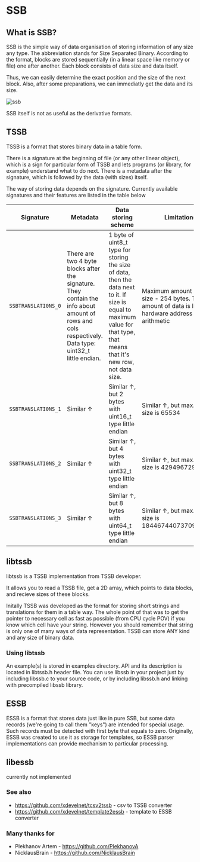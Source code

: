 # SSB

## What is SSB?

SSB is the simple way of data organisation of storing information of any size any type. The abbreviation stands for Size Separated Binary.
According to the format, blocks are stored sequentially (in a linear space like memory or file) one after another. Each block consists of data size and data itself.

Thus, we can easily determine the exact position and the size of the next block. Also, after some preparations, we can immediatly get the data and its size.

![ssb](https://user-images.githubusercontent.com/16417758/52917366-39d1c000-32f3-11e9-8f23-09cae1123a5b.png)

SSB itself is not as useful as the derivative formats.

## TSSB

TSSB is a format that stores binary data in a table form.

There is a signature at the beginning of file (or any other linear object), which is a sign for particular form of TSSB and lets programs (or library, for example) understand what to do next.
There is a metadata after the signature, which is followed by the data (with sizes) itself.

The way of storing data depends on the signature. Currently available signatures and their features are listed in the table below

|Signature|Metadata|Data storing scheme|Limitations|
|---|---|---|---|
|`SSBTRANSLATI0NS_0`|There are two 4 byte blocks after the signature. They contain the info about amount of rows and cols respectively. Data type: uint32_t little endian.|1 byte of uint8_t type for storing the size of data, then the data next to it. If size is equal to maximum value for that type, that means that it's new row, not data size.|Maximum amount of data size - 254 bytes. Total amount of data is limited by hardware address arithmetic
|`SSBTRANSLATI0NS_1`|Similar ↑|Similar ↑, but 2 bytes with uint16_t type little endian|Similar ↑, but max. data size is 65534|
|`SSBTRANSLATI0NS_2`|Similar ↑|Similar ↑, but 4 bytes with uint32_t type little endian|Similar ↑, but max. data size is 4294967294|
|`SSBTRANSLATI0NS_3`|Similar ↑|Similar ↑, but 8 bytes with uint64_t type little endian|Similar ↑, but max. data size is 18446744073709551614|

## libtssb

libtssb is a TSSB implementation from TSSB developer.

It allows you to read a TSSB file, get a 2D array, which points to data blocks, and recieve sizes of these blocks.

Initally TSSB was developed as the format for storing short strings and translations for them in a table way. The whole point of that was to get the pointer to necessary cell as fast as possible (from CPU cycle POV) if you know which cell have your string.
However you should remember that string is only one of many ways of data representation. TSSB can store ANY kind and any size of binary data.

### Using libtssb

An example(s) is stored in examples directory.
API and its description is located in libtssb.h header file.
You can use libssb in your project just by including libssb.c to your source code, or by including libssb.h and linking with precompiled libssb library.

## ESSB

ESSB is a format that stores data just like in pure SSB, but some data records (we're going to call them "keys") are intended for special usage. Such records must be detected with first byte that equals to zero. Originally, ESSB was created to use it as storage for templates, so ESSB parser implementations can provide mechanism to particular processing.

## libessb

currently not implemented

### See also

 * https://github.com/xdevelnet/tcsv2tssb - csv to TSSB converter
 * https://github.com/xdevelnet/template2essb - template to ESSB converter

### Many thanks for

 * Plekhanov Artem - https://github.com/PlekhanovA
 * NicklausBrain - https://github.com/NicklausBrain 
